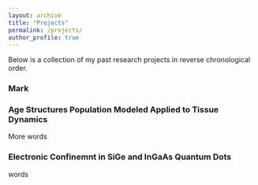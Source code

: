 ```yaml
---
layout: archive
title: "Projects"
permalink: /projects/
author_profile: true
---
```

Below is a collection of my past research projects in reverse chronological order.

### Mark

### Age Structures Population Modeled Applied to Tissue Dynamics 
More words


### Electronic Confinemnt in SiGe and InGaAs Quantum Dots
words

